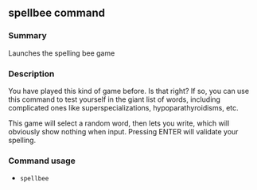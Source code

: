 ## spellbee command

### Summary

Launches the spelling bee game

### Description

You have played this kind of game before. Is that right? If so, you can use this command to test yourself in the giant list of words, including complicated ones like superspecializations, hypoparathyroidisms, etc.

This game will select a random word, then lets you write, which will obviously show nothing when input. Pressing ENTER will validate your spelling.

### Command usage

* `spellbee`